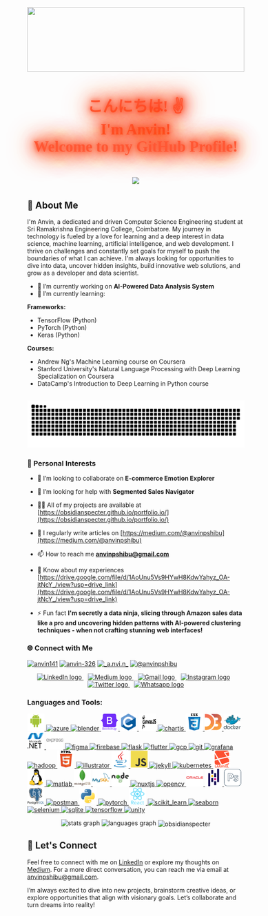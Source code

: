 <div style="text-align: center;">
    <img style="width: 100%; height: 150px;" src="https://itunes.apple.com/app/apple-store/id917932200?pt=39040802&ct=Media1GIFV2&mt=8" />
</div>
<h1 align="center" style="font-family: 'Righteous', cursive; font-size: 35px; color: #FF5733; text-shadow: 
                0 0 10px #FF5733,
                0 0 20px #FF5733,
                0 0 30px #FF5733,
                0 0 40px #FF5733,
                0 0 50px #FF5733,
                0 0 60px #FF5733,
                0 0 70px #FF5733; animation: neon 1.5s ease-in-out infinite alternate;">
    こんにちは! ✌️<br>I'm Anvin!<br>Welcome to my GitHub Profile!
</h1>

<style>
    @import url('https://fonts.googleapis.com/css2?family=Righteous&display=swap');

    @keyframes neon {
        from {
            text-shadow: 
                0 0 10px #FF5733,
                0 0 20px #FF5733,
                0 0 30px #FF5733,
                0 0 40px #FF5733,
                0 0 50px #FF5733,
                0 0 60px #FF5733,
                0 0 70px #FF5733;
        }
        to {
            text-shadow: 
                0 0 20px #FF5733,
                0 0 30px #FF5733,
                0 0 40px #FF5733,
                0 0 50px #FF5733,
                0 0 60px #FF5733,
                0 0 70px #FF5733,
                0 0 80px #FF5733;
        }
    }
</style>




<h1 align="center">
    <img src="https://readme-typing-svg.herokuapp.com?font=Righteous&size=35&color=FF5733&center=true&vCenter=true&width=500&height=70&duration=3500&lines=こんにちは!+✌️;+I'm+Anvin!;+Welcome+to+my+GitHub+Profile!" />
</h1>

## 📖 About Me
<div style="display: flex; align-items: center; justify-content: space-between;">
    <div>
        I'm Anvin, a dedicated and driven Computer Science Engineering student at Sri Ramakrishna Engineering College, Coimbatore. My journey in technology is fueled by a love for learning and a deep interest in data science, machine learning, artificial intelligence, and web development. I thrive on challenges and constantly set goals for myself to push the boundaries of what I can achieve. I'm always looking for opportunities to dive into data, uncover hidden insights, build innovative web solutions, and grow as a developer and data scientist.
    </div>
</div>

- 🔭 I’m currently working on **AI-Powered Data Analysis System**
- 🌱 I’m currently learning:

**Frameworks:**
- TensorFlow (Python)
- PyTorch (Python)
- Keras (Python)

**Courses:**
- Andrew Ng's Machine Learning course on Coursera
- Stanford University's Natural Language Processing with Deep Learning Specialization on Coursera
- DataCamp's Introduction to Deep Learning in Python course

<br clear="both">

<img src="https://raw.githubusercontent.com/obsidianspecter/obsidianspecter/output/snake.svg" alt="Snake animation" />

### 🌟 Personal Interests

- 👯 I’m looking to collaborate on **E-commerce Emotion Explorer**
- 🤝 I’m looking for help with **Segmented Sales Navigator**
- 👨‍💻 All of my projects are available at [https://obsidianspecter.github.io/portfolio.io/](https://obsidianspecter.github.io/portfolio.io/)
- 📝 I regularly write articles on [https://medium.com/@anvinpshibu](https://medium.com/@anvinpshibu)
- 📫 How to reach me **anvinpshibu@gmail.com**
- 📄 Know about my experiences [https://drive.google.com/file/d/1AoUnu5Vs9HYwH8KdwYahyz_OA-jtNcY_/view?usp=drive_link](https://drive.google.com/file/d/1AoUnu5Vs9HYwH8KdwYahyz_OA-jtNcY_/view?usp=drive_link)

- ⚡ Fun fact **I'm secretly a data ninja, slicing through Amazon sales data like a pro and uncovering hidden patterns with AI-powered clustering techniques - when not crafting stunning web interfaces!**

<h3 align="left">🌐 Connect with Me</h3>
<p align="left">
<a href="https://linkedin.com/in/anvin141" target="blank"><img align="center" src="https://raw.githubusercontent.com/rahuldkjain/github-profile-readme-generator/master/src/images/icons/Social/linked-in-alt.svg" alt="anvin141" height="30" width="40" /></a>
<a href="https://kaggle.com/anvin-326" target="blank"><img align="center" src="https://raw.githubusercontent.com/rahuldkjain/github-profile-readme-generator/master/src/images/icons/Social/kaggle.svg" alt="anvin-326" height="30" width="40" /></a>
<a href="https://instagram.com/_a.nvi.n_" target="blank"><img align="center" src="https://raw.githubusercontent.com/rahuldkjain/github-profile-readme-generator/master/src/images/icons/Social/instagram.svg" alt="_a.nvi.n_" height="30" width="40" /></a>
<a href="https://medium.com/@anvinpshibu" target="blank"><img align="center" src="https://raw.githubusercontent.com/rahuldkjain/github-profile-readme-generator/master/src/images/icons/Social/medium.svg" alt="@anvinpshibu" height="30" width="40" /></a>
</p>

<div align="center">
  <a href="https://www.linkedin.com/in/anvin141" target="_blank" style="margin-right: 10px;">
    <img src="https://img.shields.io/static/v1?message=LinkedIn&logo=linkedin&label=&color=0077B5&logoColor=white&labelColor=&style=for-the-badge" height="25" alt="LinkedIn logo" />
  </a>
  <a href="https://medium.com/@anvinpshibu" target="_blank" style="margin-right: 10px;">
    <img src="https://img.shields.io/static/v1?message=Medium&logo=medium&label=&color=12100E&logoColor=white&labelColor=&style=for-the-badge" height="25" alt="Medium logo" />
  </a>
  <a href="mailto:anvinpshibu@gmail.com" target="_blank" style="margin-right: 10px;">
    <img src="https://img.shields.io/static/v1?message=Gmail&logo=gmail&label=&color=D14836&logoColor=white&labelColor=&style=for-the-badge" height="25" alt="Gmail logo" />
  </a>
  <a href="https://www.instagram.com/_a.nvi.n_" target="_blank" style="margin-right: 10px;">
    <img src="https://img.shields.io/static/v1?message=Instagram&logo=instagram&label=&color=E4405F&logoColor=white&labelColor=&style=for-the-badge" height="25" alt="Instagram logo" />
  </a>
  </a>
  <a href="https://x.com/obsidianspecter" target="_blank" style="margin-right: 10px;">
    <img src="https://img.shields.io/static/v1?message=Twitter&logo=twitter&label=&color=1DA1F2&logoColor=white&labelColor=&style=for-the-badge" height="25" alt="Twitter logo" />
  </a>
  <a href="https://wa.me/+918111867771" target="_blank">
    <img src="https://img.shields.io/static/v1?message=Whatsapp&logo=whatsapp&label=&color=25D366&logoColor=white&labelColor=&style=for-the-badge" height="25" alt="Whatsapp logo" />
  </a>
</div>

<h3 align="left">Languages and Tools:</h3>
<p align="left"> <a href="https://developer.android.com" target="_blank" rel="noreferrer"> <img src="https://raw.githubusercontent.com/devicons/devicon/master/icons/android/android-original-wordmark.svg" alt="android" width="40" height="40"/> </a> <a href="https://azure.microsoft.com/en-in/" target="_blank" rel="noreferrer"> <img src="https://www.vectorlogo.zone/logos/microsoft_azure/microsoft_azure-icon.svg" alt="azure" width="40" height="40"/> </a> <a href="https://www.blender.org/" target="_blank" rel="noreferrer"> <img src="https://download.blender.org/branding/community/blender_community_badge_white.svg" alt="blender" width="40" height="40"/> </a> <a href="https://getbootstrap.com" target="_blank" rel="noreferrer"> <img src="https://raw.githubusercontent.com/devicons/devicon/master/icons/bootstrap/bootstrap-plain-wordmark.svg" alt="bootstrap" width="40" height="40"/> </a> <a href="https://www.cprogramming.com/" target="_blank" rel="noreferrer"> <img src="https://raw.githubusercontent.com/devicons/devicon/master/icons/c/c-original.svg" alt="c" width="40" height="40"/> </a> <a href="https://canvasjs.com" target="_blank" rel="noreferrer"> <img src="https://raw.githubusercontent.com/Hardik0307/Hardik0307/master/assets/canvasjs-charts.svg" alt="canvasjs" width="40" height="40"/> </a> <a href="https://www.chartjs.org" target="_blank" rel="noreferrer"> <img src="https://www.chartjs.org/media/logo-title.svg" alt="chartjs" width="40" height="40"/> </a> <a href="https://www.w3schools.com/css/" target="_blank" rel="noreferrer"> <img src="https://raw.githubusercontent.com/devicons/devicon/master/icons/css3/css3-original-wordmark.svg" alt="css3" width="40" height="40"/> </a> <a href="https://d3js.org/" target="_blank" rel="noreferrer"> <img src="https://raw.githubusercontent.com/devicons/devicon/master/icons/d3js/d3js-original.svg" alt="d3js" width="40" height="40"/> </a> <a href="https://www.docker.com/" target="_blank" rel="noreferrer"> <img src="https://raw.githubusercontent.com/devicons/devicon/master/icons/docker/docker-original-wordmark.svg" alt="docker" width="40" height="40"/> </a> <a href="https://dotnet.microsoft.com/" target="_blank" rel="noreferrer"> <img src="https://raw.githubusercontent.com/devicons/devicon/master/icons/dot-net/dot-net-original-wordmark.svg" alt="dotnet" width="40" height="40"/> </a> <a href="https://expressjs.com" target="_blank" rel="noreferrer"> <img src="https://raw.githubusercontent.com/devicons/devicon/master/icons/express/express-original-wordmark.svg" alt="express" width="40" height="40"/> </a> <a href="https://www.figma.com/" target="_blank" rel="noreferrer"> <img src="https://www.vectorlogo.zone/logos/figma/figma-icon.svg" alt="figma" width="40" height="40"/> </a> <a href="https://firebase.google.com/" target="_blank" rel="noreferrer"> <img src="https://www.vectorlogo.zone/logos/firebase/firebase-icon.svg" alt="firebase" width="40" height="40"/> </a> <a href="https://flask.palletsprojects.com/" target="_blank" rel="noreferrer"> <img src="https://www.vectorlogo.zone/logos/pocoo_flask/pocoo_flask-icon.svg" alt="flask" width="40" height="40"/> </a> <a href="https://flutter.dev" target="_blank" rel="noreferrer"> <img src="https://www.vectorlogo.zone/logos/flutterio/flutterio-icon.svg" alt="flutter" width="40" height="40"/> </a> <a href="https://cloud.google.com" target="_blank" rel="noreferrer"> <img src="https://www.vectorlogo.zone/logos/google_cloud/google_cloud-icon.svg" alt="gcp" width="40" height="40"/> </a> <a href="https://git-scm.com/" target="_blank" rel="noreferrer"> <img src="https://www.vectorlogo.zone/logos/git-scm/git-scm-icon.svg" alt="git" width="40" height="40"/> </a> <a href="https://grafana.com" target="_blank" rel="noreferrer"> <img src="https://www.vectorlogo.zone/logos/grafana/grafana-icon.svg" alt="grafana" width="40" height="40"/> </a> <a href="https://hadoop.apache.org/" target="_blank" rel="noreferrer"> <img src="https://www.vectorlogo.zone/logos/apache_hadoop/apache_hadoop-icon.svg" alt="hadoop" width="40" height="40"/> </a> <a href="https://www.w3.org/html/" target="_blank" rel="noreferrer"> <img src="https://raw.githubusercontent.com/devicons/devicon/master/icons/html5/html5-original-wordmark.svg" alt="html5" width="40" height="40"/> </a> <a href="https://www.adobe.com/in/products/illustrator.html" target="_blank" rel="noreferrer"> <img src="https://www.vectorlogo.zone/logos/adobe_illustrator/adobe_illustrator-icon.svg" alt="illustrator" width="40" height="40"/> </a> <a href="https://www.java.com" target="_blank" rel="noreferrer"> <img src="https://raw.githubusercontent.com/devicons/devicon/master/icons/java/java-original.svg" alt="java" width="40" height="40"/> </a> <a href="https://developer.mozilla.org/en-US/docs/Web/JavaScript" target="_blank" rel="noreferrer"> <img src="https://raw.githubusercontent.com/devicons/devicon/master/icons/javascript/javascript-original.svg" alt="javascript" width="40" height="40"/> </a> <a href="https://jekyllrb.com/" target="_blank" rel="noreferrer"> <img src="https://www.vectorlogo.zone/logos/jekyllrb/jekyllrb-icon.svg" alt="jekyll" width="40" height="40"/> </a> <a href="https://kubernetes.io" target="_blank" rel="noreferrer"> <img src="https://www.vectorlogo.zone/logos/kubernetes/kubernetes-icon.svg" alt="kubernetes" width="40" height="40"/> </a> <a href="https://laravel.com/" target="_blank" rel="noreferrer"> <img src="https://raw.githubusercontent.com/devicons/devicon/master/icons/laravel/laravel-plain-wordmark.svg" alt="laravel" width="40" height="40"/> </a> <a href="https://www.linux.org/" target="_blank" rel="noreferrer"> <img src="https://raw.githubusercontent.com/devicons/devicon/master/icons/linux/linux-original.svg" alt="linux" width="40" height="40"/> </a> <a href="https://www.mathworks.com/" target="_blank" rel="noreferrer"> <img src="https://upload.wikimedia.org/wikipedia/commons/2/21/Matlab_Logo.png" alt="matlab" width="40" height="40"/> </a> <a href="https://www.mongodb.com/" target="_blank" rel="noreferrer"> <img src="https://raw.githubusercontent.com/devicons/devicon/master/icons/mongodb/mongodb-original-wordmark.svg" alt="mongodb" width="40" height="40"/> </a> <a href="https://www.mysql.com/" target="_blank" rel="noreferrer"> <img src="https://raw.githubusercontent.com/devicons/devicon/master/icons/mysql/mysql-original-wordmark.svg" alt="mysql" width="40" height="40"/> </a> <a href="https://nodejs.org" target="_blank" rel="noreferrer"> <img src="https://raw.githubusercontent.com/devicons/devicon/master/icons/nodejs/nodejs-original-wordmark.svg" alt="nodejs" width="40" height="40"/> </a> <a href="https://nuxtjs.org/" target="_blank" rel="noreferrer"> <img src="https://www.vectorlogo.zone/logos/nuxtjs/nuxtjs-icon.svg" alt="nuxtjs" width="40" height="40"/> </a> <a href="https://opencv.org/" target="_blank" rel="noreferrer"> <img src="https://www.vectorlogo.zone/logos/opencv/opencv-icon.svg" alt="opencv" width="40" height="40"/> </a> <a href="https://www.oracle.com/" target="_blank" rel="noreferrer"> <img src="https://raw.githubusercontent.com/devicons/devicon/master/icons/oracle/oracle-original.svg" alt="oracle" width="40" height="40"/> </a> <a href="https://pandas.pydata.org/" target="_blank" rel="noreferrer"> <img src="https://raw.githubusercontent.com/devicons/devicon/2ae2a900d2f041da66e950e4d48052658d850630/icons/pandas/pandas-original.svg" alt="pandas" width="40" height="40"/> </a> <a href="https://www.photoshop.com/en" target="_blank" rel="noreferrer"> <img src="https://raw.githubusercontent.com/devicons/devicon/master/icons/photoshop/photoshop-line.svg" alt="photoshop" width="40" height="40"/> </a> <a href="https://www.postgresql.org" target="_blank" rel="noreferrer"> <img src="https://raw.githubusercontent.com/devicons/devicon/master/icons/postgresql/postgresql-original-wordmark.svg" alt="postgresql" width="40" height="40"/> </a> <a href="https://postman.com" target="_blank" rel="noreferrer"> <img src="https://www.vectorlogo.zone/logos/getpostman/getpostman-icon.svg" alt="postman" width="40" height="40"/> </a> <a href="https://www.python.org" target="_blank" rel="noreferrer"> <img src="https://raw.githubusercontent.com/devicons/devicon/master/icons/python/python-original.svg" alt="python" width="40" height="40"/> </a> <a href="https://pytorch.org/" target="_blank" rel="noreferrer"> <img src="https://www.vectorlogo.zone/logos/pytorch/pytorch-icon.svg" alt="pytorch" width="40" height="40"/> </a> <a href="https://reactjs.org/" target="_blank" rel="noreferrer"> <img src="https://raw.githubusercontent.com/devicons/devicon/master/icons/react/react-original-wordmark.svg" alt="react" width="40" height="40"/> </a> <a href="https://scikit-learn.org/" target="_blank" rel="noreferrer"> <img src="https://upload.wikimedia.org/wikipedia/commons/0/05/Scikit_learn_logo_small.svg" alt="scikit_learn" width="40" height="40"/> </a> <a href="https://seaborn.pydata.org/" target="_blank" rel="noreferrer"> <img src="https://seaborn.pydata.org/_images/logo-mark-lightbg.svg" alt="seaborn" width="40" height="40"/> </a> <a href="https://www.selenium.dev" target="_blank" rel="noreferrer"> <img src="https://raw.githubusercontent.com/detain/svg-logos/780f25886640cef088af994181646db2f6b1a3f8/svg/selenium-logo.svg" alt="selenium" width="40" height="40"/> </a> <a href="https://www.sqlite.org/" target="_blank" rel="noreferrer"> <img src="https://www.vectorlogo.zone/logos/sqlite/sqlite-icon.svg" alt="sqlite" width="40" height="40"/> </a> <a href="https://www.tensorflow.org" target="_blank" rel="noreferrer"> <img src="https://www.vectorlogo.zone/logos/tensorflow/tensorflow-icon.svg" alt="tensorflow" width="40" height="40"/> </a> <a href="https://unity.com/" target="_blank" rel="noreferrer"> <img src="https://www.vectorlogo.zone/logos/unity3d/unity3d-icon.svg" alt="unity" width="40" height="40"/> </a> </p>



<div align="center">
  <img src="https://github-readme-stats.vercel.app/api?username=obsidianspecter&hide_title=false&hide_rank=false&show_icons=true&include_all_commits=true&count_private=true&disable_animations=false&theme=dracula&locale=en&hide_border=false" height="150" alt="stats graph"  />
  <img src="https://github-readme-stats.vercel.app/api/top-langs?username=obsidianspecter&locale=en&hide_title=false&layout=compact&card_width=320&langs_count=5&theme=dracula&hide_border=false" height="150" alt="languages graph"  />
<img align="center" src="https://github-readme-streak-stats.herokuapp.com/?user=obsidianspecter&" alt="obsidianspecter" />
</div>

## 🤝 Let's Connect

Feel free to connect with me on [LinkedIn](https://www.linkedin.com/in/anvin141) or explore my thoughts on [Medium](https://medium.com/@anvinpshibu). For a more direct conversation, you can reach me via email at anvinpshibu@gmail.com.

I’m always excited to dive into new projects, brainstorm creative ideas, or explore opportunities that align with visionary goals. Let’s collaborate and turn dreams into reality!




